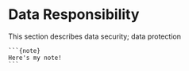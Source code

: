 # Data Responsibility
This section describes data security; data protection

````{margin}
```{note}
Here's my note!
```
````